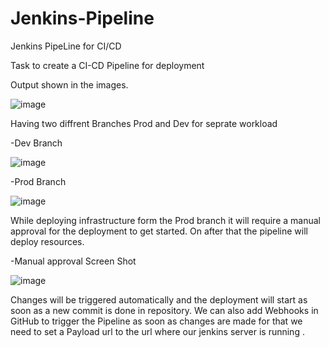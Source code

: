 # Jenkins-Pipeline
Jenkins PipeLine for CI/CD



Task to create a CI-CD Pipeline for deployment


Output shown in the images.


![image](https://github.com/HetDesai8/Jenkins/assets/77717443/6725cbec-a740-47ef-9eb3-d53ad5379482)


Having two diffrent Branches Prod and Dev for seprate workload


-Dev Branch


![image](https://github.com/HetDesai8/Jenkins/assets/77717443/ee1baaf6-3c18-4207-be30-333f4330aa84)


-Prod Branch


![image](https://github.com/HetDesai8/Jenkins/assets/77717443/e8953f77-a4ed-4178-9bbc-d53c15fb02a4)


While deploying infrastructure form the Prod branch it will require a manual approval for the deployment to get started. On after that the pipeline will deploy resources.


-Manual approval Screen Shot


![image](https://github.com/HetDesai8/Jenkins/assets/77717443/a7e80068-659e-4743-abc1-73320c408839)


Changes will be triggered automatically and the deployment will start as soon as a new commit is done in repository.
We can also add Webhooks in GitHub to trigger the Pipeline as soon as changes are made for that we need to set a Payload url to the url where our jenkins server is running .


